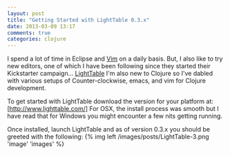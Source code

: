 ```yaml
---
layout: post
title: "Getting Started with LightTable 0.3.x"
date: 2013-03-09 13:17
comments: true
categories: clojure
---
```


I spend a lot of time in Eclipse and [Vim](http://vim.spf13.com/)  on a daily basis. But, I also like to try new editors, one of which I have been following since they started their Kickstarter campaign... [LightTable](http://www.lighttable.com/) I'm also new to Clojure so I've dabled with various setups of Counter-clockwise, emacs, and vim for Clojure development.

<!-- more -->

To get started with LightTable download the version for your platform at: [http://www.lighttable.com/] For OSX, the install process was smooth but I have read that for Windows you might encounter a few nits getting running.

Once installed, launch LightTable and as of version 0.3.x you should be greeted with the following:
{% img left /images/posts/LightTable-3.png 'image' 'images' %}